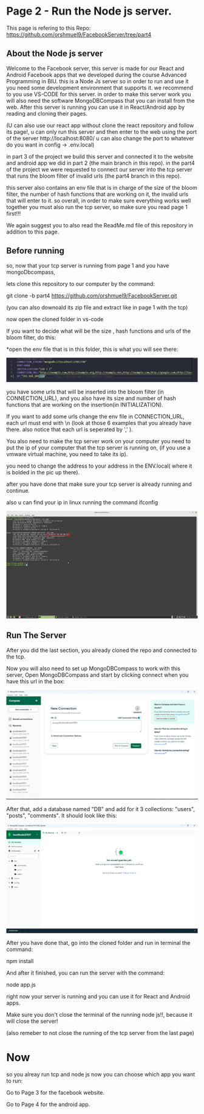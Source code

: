 # Page 2 - Run the Node js server.

This page is refering to this Repo: https://github.com/orshmuel9/FacebookServer/tree/part4 


## About the Node js server

Welcome to the Facebook server, this server is made for our React and Android Facebook apps that we developed during the course
Advanced Programming in BIU. this is a Node Js server so in order to run and use it you need some development environment that supports it. we recommend to you use VS-CODE for this server. in order to make this server work you will also need the software MongoDBCompass that you can install from the web. After this server is running you can use it in React/Android app by reading and cloning their pages.

(U can also use our react app without clone the react repository and follow its page!, u can only run this server and then enter to the web using the port of the server http://localhost:8080/ u can also change the port to whatever do you want in config -> .env.local)

in part 3 of the project we build this server and connected it to the website and android app we did in part 2 (the main branch in this repo).
in the part4 of the project we were requested to connect our server into the tcp server that runs the bloom filter of invalid urls (the part4 branch in this repo).

this server also contains an env file that is in charge of the size of the bloom filter, the number of hash functions that are working on it, the invalid urls that will enter to it.
so overall, in order to make sure everything works well together you must also run the tcp server, so make sure you read page 1 first!!! 

We again suggest you to also read the ReadMe.md file of this repository in addition to this page. 

## Before running 
so, now that your tcp server is running from page 1 and you have mongoDbcompass, 

lets clone this repository to our computer by the command: 

git clone -b part4 https://github.com/orshmuel9/FacebookServer.git  

(you can also downoald its zip file and extract like in page 1 with the tcp) 

now open the cloned folder in vs-code

If you want to decide what will be the size , hash functions and urls of the bloom filter, do this: 

*open the env file that is in this folder, this is what you will see there: 

![alt text](pics/page2/ENV.png) 

you have some urls that will be inserted into the bloom filter (in CONNECTION_URL), and you also have its size and number of hash functions that are working on the insertion(in INITIALIZATION). 

If you want to add some urls change the env file in CONNECTION_URL, each url must end with \n (look at those 6 examples that you already have there. also notice that each url is seperated by ',' ). 

You also need to make the tcp server work on your computer you need to put the ip of your computer that the tcp server is running on,
(if you use a vmware virtual machine, you need to take its ip).

you need to change the address to your address in the ENV.local( where it is bolded in the pic up there).

after you have done that make sure your tcp server is already running and continue. 

also u can find your ip in linux running the command ifconfig

![alt text](pics/page2/iplinux.png)


## Run The Server

After you did the last section, you already cloned the repo and connected to the tcp. 

Now you will also need to set up MongoDBCompass to work with this server, 
Open MongoDBCompass and start by clicking connect when you have this url in the box: 

![alt text](pics/page2/1.png)

After that, add a database named "DB" and add for it 3 collections: "users", "posts", "comments". It should look like this: 

![alt text](pics/page2/2.png)

After you have done that, go into the cloned folder and run in terminal the command: 

npm install 

And after it finished, you can run the server with the command:

node app.js 

right now your server is running and you can use it for React and Android apps.

Make sure you don't close the terminal of the running node js!!, because it will close the server!

(also remeber to not close the running of the tcp server from the last page)

# Now 
so you alreay run tcp and node js now you can choose which app you want to run:

Go to Page 3 for the facebook website. 

Go to Page 4 for the android app.








